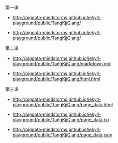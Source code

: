 第一课

- http://bigdata-mindstorms.github.io/jekyll-playground/public/TangKjjQiang/


- http://bigdata-mindstorms.github.io/jekyll-playground/public/TangKjjQiang/


第二课

- http://bigdata-mindstorms.github.io/jekyll-playground/public/TangKjjQiang/markdown.md


- http://bigdata-mindstorms.github.io/jekyll-playground/public/TangKjjQiang/html.html


第三课

- http://bigdata-mindstorms.github.io/jekyll-playground/public/TangKjjQiang/page_data.html


- http://bigdata-mindstorms.github.io/jekyll-playground/public/TangKjjQiang/page_data.txt


- http://bigdata-mindstorms.github.io/jekyll-playground/public/TangKjjQiang/page_data.json

